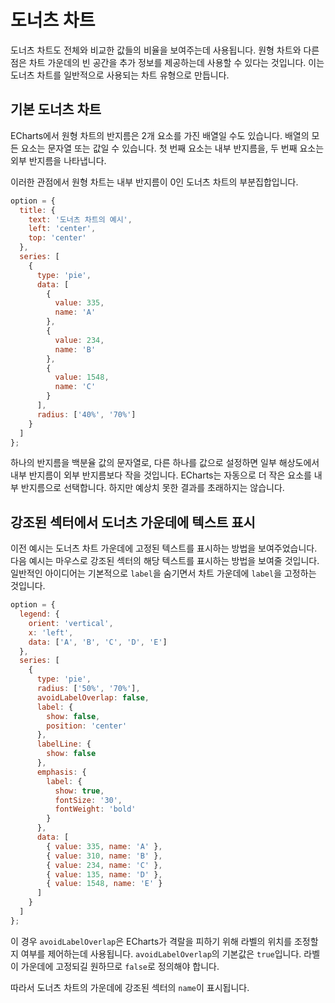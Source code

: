 # 도너츠 차트

도너츠 차트도 전체와 비교한 값들의 비율을 보여주는데 사용됩니다. 원형 차트와 다른 점은 차트 가운데의 빈 공간을 추가 정보를 제공하는데 사용할 수 있다는 것입니다. 이는 도너츠 차트를 일반적으로 사용되는 차트 유형으로 만듭니다.

## 기본 도너츠 차트

ECharts에서 원형 차트의 반지름은 2개 요소를 가진 배열일 수도 있습니다. 배열의 모든 요소는 문자열 또는 값일 수 있습니다. 첫 번째 요소는 내부 반지름을, 두 번째 요소는 외부 반지름을 나타냅니다.

이러한 관점에서 원형 차트는 내부 반지름이 0인 도너츠 차트의 부분집합입니다.

```js live
option = {
  title: {
    text: '도너츠 차트의 예시',
    left: 'center',
    top: 'center'
  },
  series: [
    {
      type: 'pie',
      data: [
        {
          value: 335,
          name: 'A'
        },
        {
          value: 234,
          name: 'B'
        },
        {
          value: 1548,
          name: 'C'
        }
      ],
      radius: ['40%', '70%']
    }
  ]
};
```

하나의 반지름을 백분율 값의 문자열로, 다른 하나를 값으로 설정하면 일부 해상도에서 내부 반지름이 외부 반지름보다 작을 것입니다. ECharts는 자동으로 더 작은 요소를 내부 반지름으로 선택합니다. 하지만 예상치 못한 결과를 초래하지는 않습니다.

## 강조된 섹터에서 도너츠 가운데에 텍스트 표시

이전 예시는 도너츠 차트 가운데에 고정된 텍스트를 표시하는 방법을 보여주었습니다. 다음 예시는 마우스로 강조된 섹터의 해당 텍스트를 표시하는 방법을 보여줄 것입니다. 일반적인 아이디어는 기본적으로 `label`을 숨기면서 차트 가운데에 `label`을 고정하는 것입니다.

```js live
option = {
  legend: {
    orient: 'vertical',
    x: 'left',
    data: ['A', 'B', 'C', 'D', 'E']
  },
  series: [
    {
      type: 'pie',
      radius: ['50%', '70%'],
      avoidLabelOverlap: false,
      label: {
        show: false,
        position: 'center'
      },
      labelLine: {
        show: false
      },
      emphasis: {
        label: {
          show: true,
          fontSize: '30',
          fontWeight: 'bold'
        }
      },
      data: [
        { value: 335, name: 'A' },
        { value: 310, name: 'B' },
        { value: 234, name: 'C' },
        { value: 135, name: 'D' },
        { value: 1548, name: 'E' }
      ]
    }
  ]
};
```

이 경우 `avoidLabelOverlap`은 ECharts가 격랄을 피하기 위해 라벨의 위치를 조정할지 여부를 제어하는데 사용됩니다. `avoidLabelOverlap`의 기본값은 `true`입니다. 라벨이 가운데에 고정되길 원하므로 `false`로 정의해야 합니다.

따라서 도너츠 차트의 가운데에 강조된 섹터의 `name`이 표시됩니다.
